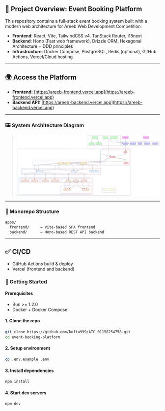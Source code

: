 ## 🧭 Project Overview: Event Booking Platform

This repository contains a full-stack event booking system built with a modern web architecture for Areeb Web Development Competition:

- **Frontend**: React, Vite, TailwindCSS v4, TanStack Router, i18next
- **Backend**: Hono (Fast web framework), Drizzle ORM, Hexagonal Architecture + DDD principles
- **Infrastructure**: Docker Compose, PostgreSQL, Redis (optional), GitHub Actions, Vercel/Cloud hosting

---

## 🌍 Access the Platform

- **Frontend:** [https://areeb-frontend.vercel.app](https://areeb-frontend.vercel.app)
- **Backend API:** [https://areeb-backend.vercel.app](https://areeb-backend.vercel.app)

---

### 🖼️ System Architecture Diagram

> ![System Architecture](./docs/architecture.svg)

---

### 📁 Monorepo Structure

```
apps/
  frontend/     → Vite-based SPA frontend
  backend/      → Hono-based REST API backend
```

---

## ✅ CI/CD

- GitHub Actions build & deploy
- Vercel (frontend and backend)

### 🚀 Getting Started

#### Prerequisites

- Bun >= 1.2.0
- Docker + Docker Compose

#### 1. Clone the repo

```bash
git clone https://github.com/kofta999/ATC_01158254758.git
cd event-booking-platform
```

#### 2. Setup environment

```bash
cp .env.example .env
```

#### 3. Install dependencies

```bash
npm install
```

#### 4. Start dev servers

```bash
npm dev
```
